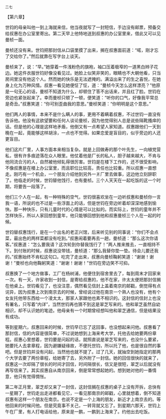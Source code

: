     二七 

   【第六章】

   世钧的母亲叫他一到上海就来信，他当夜就写了一封短信，手边没有邮票，预备交给叔惠在办公室里寄出。第二天早上他特地送到叔惠的办公室里来，借此又可以见曼桢一面。

   曼桢还没有来。世钧把那封信从口袋里摸了出来，搁在叔惠面前道：“喏，刚才忘了交给你了。”然后就靠在写字台上谈天。

   曼桢来了，说：“早。”她穿着一件浅粉色的旗袍，袖口压着极窄的一道黑白辫子花边。她这件衣服世钧好像没看见过。她脸上似笑非笑的，眼睛也不大朝他看，只当房间里没有他这个人。然而她的快乐是无法遮掩的。满溢出来了的生之喜悦，在她身上化为万种风情。叔惠一看见她便怔了怔，道：“曼桢今天怎么这样漂亮？”他原是一句无心的话，曼桢不知道为什么，却顿住了答不出话来，并且红了脸。世钧在旁边也紧张起来了。幸而曼桢只顿了一顿，便笑道：“听你的口气，好像我平常总是奇丑。”叔惠笑道：“你可别歪曲我的意思。”曼桢笑道：“你明明是这个意思。”

   他们两人的事情，本来不是什么瞒人的事，更用不着瞒着叔惠，不过世钧一直没有告诉他。他没有这欲望要和任何人谈论曼桢，因为他觉得别人总是说些隔靴搔痒的话。但是他的心理是这样地矛盾，他倒又有一点希望人家知道。叔惠跟他们一天到晚在一起，竟能够这样胡涂，一点也不觉得。如果恋爱是盲目的，似乎旁边的人还更盲目。

   他们这片厂里，人事方面本来相当复杂。就是上回做寿的那个叶先生，一向植党营私，很有许多痕迹落在众人眼里。他仗着他是厂长的私人，胆子越来越大，不肯与他同流合污的人，自然被他倾轧得很厉害。世钧是在楼下工作的，还不很受影响，不像叔惠是在楼上办公室里，而且职位比较高，责任也比较重。所以叔惠一直想走。刚巧有一个机会，一个朋友介绍他到另外一爿厂里去做事，这边他立刻辞职了。他临走的时候，世钧替他饯行，也有曼桢。三个人天天在一起吃饭的这一个时期，将要告一段落了。

   他们三个人在一起，有一种特殊的空气，世钧很喜欢坐在一边听叔惠和曼桢你一言我一语，所说的也不过是一些浮面上的话，但是世钧在旁边听着却深深地感到愉快。那一种快乐，只有儿童时代的心情是可以比拟的。而实际上，世钧的童年并不怎样快乐，所以人家回想到童年，他只能够回想到他和叔惠曼桢三个人在一起的时候。

   世钧替叔惠饯行，是在一个出名的老正兴馆，后来听见别的同事说：“你们不会点菜，最出色的两样菜都没有吃到。”叔惠闹着要再去一趟，曼桢道：“那么这次你请客。”叔惠道：“怎么要我请？这次轮到你替我饯行了！”两人推来推去，一直相持不下。到付账的时候，叔惠说没带钱，曼桢道：“那么我替你垫一垫。待会儿要还我的。”叔惠始终不肯松这句口。吃完了走出来，叔惠向曼桢鞠躬笑道：“谢谢！谢谢！”曼桢也向他鞠躬笑道：“谢谢！谢谢！”世钧在旁边笑不可抑。

   叔惠换了一个地方做事，工厂在杨树浦，他便住到宿舍里去了，每到周末才回家来一次。有一天，许家收到一封信，是寄给叔惠的，他不在家，许太太便把那封信搁在他桌上。世钧看见了，也没注意，偶然看见信封上盖着南京的邮戳，倒觉得有点诧异，因为叔惠上次到南京去的时候，曾经说过他在南京一个熟人也没有，他有个女友托他带东西给一个凌太太，那家人家跟他也素不相识的。这封信的信封上也没有署名，只写着“内详”，当然世钧再也猜不到这是翠芝写来的。他和翠芝虽然自幼相识，却不认识她的笔迹。他母亲有一个时期曾经想叫他和翠芝通信，但是结果没有成功。

   等到星期六，叔惠回来的时候，世钧早已忘了这回事，也没想起来问他。叔惠看了那封信，信的内容是很简单，不过说她想到上海来考大学，托他去给她要两份章程。叔惠心里想着，世钧要是问起的话，就照直说是翠芝写来的，也没什么要紧，她要托人去拿章程，因为避嫌疑缘故，不便托世钧，所以托了他，也是很自然的事吧。但是世钧并没有问起，当然他也就不提了。过了几天，就抽空到她指定的那两个大学去要了两份章程，给她寄了去，另外附了一封信。她的回信很快的就来了，叔惠这一次却隔了很长的时间才回信，时间隔很长，信又是很短，翠芝以后就没有再写信来了。其实叔惠自从南京回来，倒是常常想起她的。想到她对他的一番情意，他只有觉得惆怅。

   第二年正月里，翠芝却又来了一封信，这封信搁在叔惠的桌子上没有开拆，总快有一星期了，世钧走出走进都看见它，一看见那南京的邮戳，心里就想着，倒不知道叔惠有这样一个朋友在南京。也说不定是一个上海的朋友，新近才上南京去的。等他回来的时候问他。但是究竟事不关己，一转背就又忘了。到星期六那天，世钧上午在厂里，有人打电话给他，原来是一鹏，一鹏到上海来了。约他出去吃饭。

